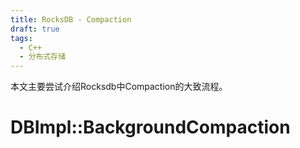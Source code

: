 ```yaml
---
title: RocksDB - Compaction
draft: true
tags:
  - C++
  - 分布式存储
---
```


本文主要尝试介绍Rocksdb中Compaction的大致流程。

# DBImpl::BackgroundCompaction

